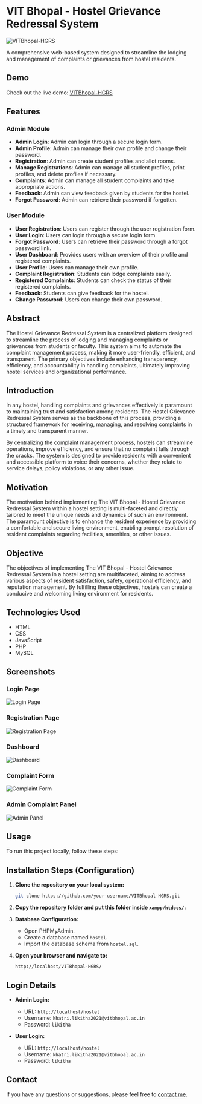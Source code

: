 # VIT Bhopal - Hostel Grievance Redressal System

![VITBhopal-HGRS](https://i.postimg.cc/pLVn4GtL/Screenshot-634.png)

A comprehensive web-based system designed to streamline the lodging and management of complaints or grievances from hostel residents.

## Demo

Check out the live demo: [VITBhopal-HGRS](http://vitbhopal-hgrs.wuaze.com/index.php)

## Features

### Admin Module

- **Admin Login**: Admin can login through a secure login form.
- **Admin Profile**: Admin can manage their own profile and change their password.
- **Registration**: Admin can create student profiles and allot rooms.
- **Manage Registrations**: Admin can manage all student profiles, print profiles, and delete profiles if necessary.
- **Complaints**: Admin can manage all student complaints and take appropriate actions.
- **Feedback**: Admin can view feedback given by students for the hostel.
- **Forgot Password**: Admin can retrieve their password if forgotten.

### User Module

- **User Registration**: Users can register through the user registration form.
- **User Login**: Users can login through a secure login form.
- **Forgot Password**: Users can retrieve their password through a forgot password link.
- **User Dashboard**: Provides users with an overview of their profile and registered complaints.
- **User Profile**: Users can manage their own profile.
- **Complaint Registration**: Students can lodge complaints easily.
- **Registered Complaints**: Students can check the status of their registered complaints.
- **Feedback**: Students can give feedback for the hostel.
- **Change Password**: Users can change their own password.
  
## Abstract

The Hostel Grievance Redressal System is a centralized platform designed to streamline the process of lodging and managing complaints or grievances from students or faculty. This system aims to automate the complaint management process, making it more user-friendly, efficient, and transparent. The primary objectives include enhancing transparency, efficiency, and accountability in handling complaints, ultimately improving hostel services and organizational performance.

## Introduction

In any hostel, handling complaints and grievances effectively is paramount to maintaining trust and satisfaction among residents. The Hostel Grievance Redressal System serves as the backbone of this process, providing a structured framework for receiving, managing, and resolving complaints in a timely and transparent manner.

By centralizing the complaint management process, hostels can streamline operations, improve efficiency, and ensure that no complaint falls through the cracks. The system is designed to provide residents with a convenient and accessible platform to voice their concerns, whether they relate to service delays, policy violations, or any other issue.

## Motivation

The motivation behind implementing The VIT Bhopal - Hostel Grievance Redressal System within a hostel setting is multi-faceted and directly tailored to meet the unique needs and dynamics of such an environment. The paramount objective is to enhance the resident experience by providing a comfortable and secure living environment, enabling prompt resolution of resident complaints regarding facilities, amenities, or other issues.

## Objective

The objectives of implementing The VIT Bhopal - Hostel Grievance Redressal System in a hostel setting are multifaceted, aiming to address various aspects of resident satisfaction, safety, operational efficiency, and reputation management. By fulfilling these objectives, hostels can create a conducive and welcoming living environment for residents.

## Technologies Used

- HTML
- CSS
- JavaScript
- PHP
- MySQL

## Screenshots

### Login Page
![Login Page](https://i.postimg.cc/mrj06G1L/Screenshot-635.png)

### Registration Page
![Registration Page](https://i.postimg.cc/pLVn4GtL/Screenshot-634.png)

### Dashboard
![Dashboard](https://i.postimg.cc/hP9gb6sj/Screenshot-636.png)

### Complaint Form
![Complaint Form](https://i.postimg.cc/6qtfqtNL/Screenshot-639.png)

### Admin Complaint Panel
![Admin Panel](https://i.postimg.cc/gJV1mG3Z/Screenshot-639.png)

## Usage

To run this project locally, follow these steps:

## Installation Steps (Configuration)

1. **Clone the repository on your local system:**

    ```bash
    git clone https://github.com/your-username/VITBhopal-HGRS.git
    ```

2. **Copy the repository folder and put this folder inside `xampp/htdocs/`:**


3. **Database Configuration:**

    - Open PHPMyAdmin.
    - Create a database named `hostel`.
    - Import the database schema from `hostel.sql`.

4. **Open your browser and navigate to:**

    ```url
    http://localhost/VITBhopal-HGRS/
    ```

## Login Details

- **Admin Login:**
    - URL: `http://localhost/hostel`
    - Username: `khatri.likitha2021@vitbhopal.ac.in`
    - Password: `likitha`

- **User Login:**
    - URL: `http://localhost/hostel`
    - Username: `khatri.likitha2021@vitbhopal.ac.in`
    - Password: `likitha`
 
## Contact

If you have any questions or suggestions, please feel free to [contact me](mailto:likithakhatri5774@gmail.com).
